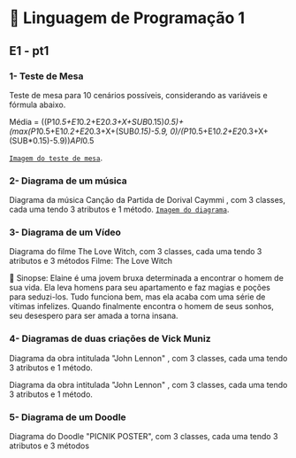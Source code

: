 # 📌 Linguagem de Programação 1

## E1 - pt1
### 1- Teste de Mesa
Teste de mesa para 10 cenários possíveis, considerando as variáveis e fórmula abaixo.

Média = ((P1*0.5+E1*0.2+E2*0.3+X+SUB*0.15)*0.5)+(max(P1*0.5+E1*0.2+E2*0.3+X+(SUB*0.15)-5.9, 0)/(P1*0.5+E1*0.2+E2*0.3+X+(SUB*0.15)-5.9))*API*0.5

[`Imagem do teste de mesa`](.//Teste_de_Mesa.md).

### 2- Diagrama de um música
Diagrama da música Canção da Partida de Dorival Caymmi , com 3 classes, cada uma tendo 3 atributos e 1 método.
[`Imagem do diagrama`](./Imagens/Diagrama_Musica.md).

### 3- Diagrama de um Vídeo
Diagrama do filme The Love Witch, com 3 classes, cada uma tendo 3 atributos e 3 métodos
Filme: The Love Witch

📖 Sinopse:
Elaine é uma jovem bruxa determinada a encontrar o homem de sua vida.
Ela leva homens para seu apartamento e faz magias e poções para seduzi-los.
Tudo funciona bem, mas ela acaba com uma série de vítimas infelizes.
Quando finalmente encontra o homem de seus sonhos, seu desespero para ser amada a torna insana.

### 4- Diagramas de duas criações de Vick Muniz
Diagrama da obra intitulada "John Lennon" , com 3 classes, cada uma tendo 3 atributos e 1 método.

Diagrama da obra intitulada "John Lennon" , com 3 classes, cada uma tendo 3 atributos e 1 método.

### 5- Diagrama de um Doodle
Diagrama do Doodle "PICNIK POSTER", com 3 classes, cada uma tendo 3 atributos e 3 métodos


